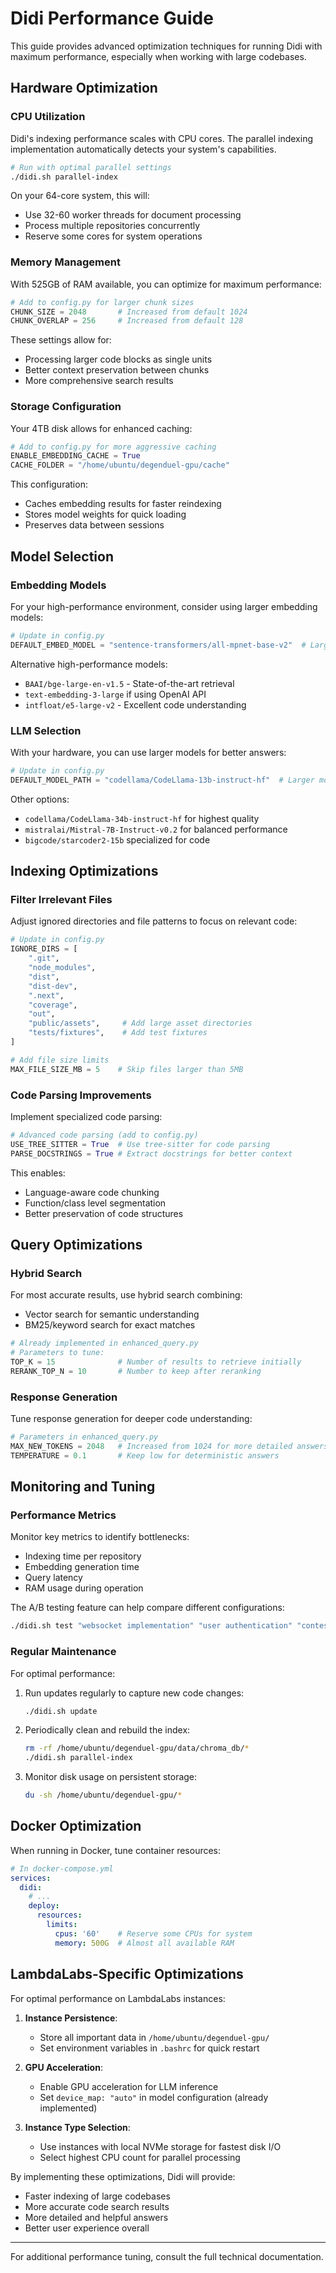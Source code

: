 # Didi Performance Guide

This guide provides advanced optimization techniques for running Didi with maximum performance, especially when working with large codebases.

## Hardware Optimization

### CPU Utilization

Didi's indexing performance scales with CPU cores. The parallel indexing implementation automatically detects your system's capabilities.

```bash
# Run with optimal parallel settings
./didi.sh parallel-index
```

On your 64-core system, this will:
- Use 32-60 worker threads for document processing
- Process multiple repositories concurrently
- Reserve some cores for system operations

### Memory Management

With 525GB of RAM available, you can optimize for maximum performance:

```python
# Add to config.py for larger chunk sizes
CHUNK_SIZE = 2048       # Increased from default 1024
CHUNK_OVERLAP = 256     # Increased from default 128
```

These settings allow for:
- Processing larger code blocks as single units
- Better context preservation between chunks
- More comprehensive search results

### Storage Configuration

Your 4TB disk allows for enhanced caching:

```python
# Add to config.py for more aggressive caching
ENABLE_EMBEDDING_CACHE = True
CACHE_FOLDER = "/home/ubuntu/degenduel-gpu/cache"
```

This configuration:
- Caches embedding results for faster reindexing
- Stores model weights for quick loading
- Preserves data between sessions

## Model Selection

### Embedding Models

For your high-performance environment, consider using larger embedding models:

```python
# Update in config.py
DEFAULT_EMBED_MODEL = "sentence-transformers/all-mpnet-base-v2"  # Larger, more powerful model
```

Alternative high-performance models:
- `BAAI/bge-large-en-v1.5` - State-of-the-art retrieval
- `text-embedding-3-large` if using OpenAI API
- `intfloat/e5-large-v2` - Excellent code understanding

### LLM Selection

With your hardware, you can use larger models for better answers:

```python
# Update in config.py
DEFAULT_MODEL_PATH = "codellama/CodeLlama-13b-instruct-hf"  # Larger model
```

Other options:
- `codellama/CodeLlama-34b-instruct-hf` for highest quality
- `mistralai/Mistral-7B-Instruct-v0.2` for balanced performance
- `bigcode/starcoder2-15b` specialized for code

## Indexing Optimizations

### Filter Irrelevant Files

Adjust ignored directories and file patterns to focus on relevant code:

```python
# Update in config.py
IGNORE_DIRS = [
    ".git", 
    "node_modules", 
    "dist", 
    "dist-dev", 
    ".next", 
    "coverage", 
    "out",
    "public/assets",     # Add large asset directories
    "tests/fixtures",    # Add test fixtures
]

# Add file size limits
MAX_FILE_SIZE_MB = 5    # Skip files larger than 5MB
```

### Code Parsing Improvements

Implement specialized code parsing:

```python
# Advanced code parsing (add to config.py)
USE_TREE_SITTER = True  # Use tree-sitter for code parsing
PARSE_DOCSTRINGS = True # Extract docstrings for better context
```

This enables:
- Language-aware code chunking
- Function/class level segmentation
- Better preservation of code structures

## Query Optimizations

### Hybrid Search

For most accurate results, use hybrid search combining:
- Vector search for semantic understanding
- BM25/keyword search for exact matches

```python
# Already implemented in enhanced_query.py
# Parameters to tune:
TOP_K = 15              # Number of results to retrieve initially
RERANK_TOP_N = 10       # Number to keep after reranking
```

### Response Generation

Tune response generation for deeper code understanding:

```python
# Parameters in enhanced_query.py
MAX_NEW_TOKENS = 2048   # Increased from 1024 for more detailed answers
TEMPERATURE = 0.1       # Keep low for deterministic answers
```

## Monitoring and Tuning

### Performance Metrics

Monitor key metrics to identify bottlenecks:
- Indexing time per repository
- Embedding generation time
- Query latency
- RAM usage during operation

The A/B testing feature can help compare different configurations:

```bash
./didi.sh test "websocket implementation" "user authentication" "contest creation"
```

### Regular Maintenance

For optimal performance:

1. Run updates regularly to capture new code changes:
   ```bash
   ./didi.sh update
   ```

2. Periodically clean and rebuild the index:
   ```bash
   rm -rf /home/ubuntu/degenduel-gpu/data/chroma_db/*
   ./didi.sh parallel-index
   ```

3. Monitor disk usage on persistent storage:
   ```bash
   du -sh /home/ubuntu/degenduel-gpu/*
   ```

## Docker Optimization

When running in Docker, tune container resources:

```yaml
# In docker-compose.yml
services:
  didi:
    # ...
    deploy:
      resources:
        limits:
          cpus: '60'    # Reserve some CPUs for system
          memory: 500G  # Almost all available RAM
```

## LambdaLabs-Specific Optimizations

For optimal performance on LambdaLabs instances:

1. **Instance Persistence**: 
   - Store all important data in `/home/ubuntu/degenduel-gpu/`
   - Set environment variables in `.bashrc` for quick restart

2. **GPU Acceleration**:
   - Enable GPU acceleration for LLM inference
   - Set `device_map: "auto"` in model configuration (already implemented)

3. **Instance Type Selection**:
   - Use instances with local NVMe storage for fastest disk I/O
   - Select highest CPU count for parallel processing

By implementing these optimizations, Didi will provide:
- Faster indexing of large codebases
- More accurate code search results
- More detailed and helpful answers
- Better user experience overall

---

For additional performance tuning, consult the full technical documentation.
